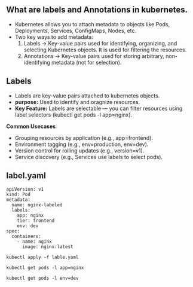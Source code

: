 ## What are labels and Annotations in kubernetes.
* Kubernetes allows you to attach metadata to objects like Pods, Deployments, Services, ConfigMaps, Nodes, etc.
* Two key ways to add metadata:
   1) Labels → Key-value pairs used for identifying, organizing, and selecting Kubernetes objects. It is used for filtering the resources.
   2) Annotations → Key-value pairs used for storing arbitrary, non-identifying metadata (not for selection).
## Labels
* Labels are key-value pairs attached to kubernetes objects.
* **purpose:** Used to identify and oragnize resources.
* **Key Feature:** Labels are selectable — you can filter resources using label selectors (kubectl get pods -l app=nginx).

**Common Usecases**
* Grouping resources by application (e.g., app=frontend).
* Environment tagging (e.g., env=production, env=dev).
* Version control for rolling updates (e.g., version=v1).
* Service discovery (e.g., Services use labels to select pods).

## label.yaml
```
apiVersion: v1
kind: Pod
metadata:
  name: nginx-labeled
  labels:
    app: nginx
    tier: frontend
    env: dev
spec:
  containers:
    - name: nginx
      image: nginx:latest
```
```
kubectl apply -f lable.yaml
```
```
kubectl get pods -l app=nginx
```
```
kubectl get pods -l env=dev
```